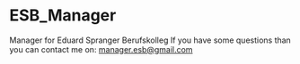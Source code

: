 # ESB_Manager
Manager for Eduard Spranger Berufskolleg
If you have some questions than you can contact me on: manager.esb@gmail.com
